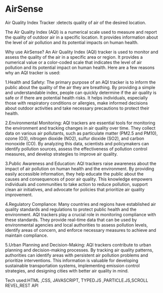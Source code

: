 # AirSense
Air Quality Index Tracker :detects quality of air of the desired location.

The Air Quality Index (AQI) is a numerical scale used to measure and report the quality of outdoor air in a specific location. 
It provides information about the level of air pollution and its potential impacts on human health.

Why use AirSense?
An Air Quality Index (AQI) tracker is used to monitor and assess the quality of the air in a specific area or region. It provides a numerical value or a color-coded scale that indicates the level of air pollution and its potential impact on human health. Here are a few reasons why an AQI tracker is used:

1.Health and Safety: The primary purpose of an AQI tracker is to inform the public about the quality of the air they are breathing. By providing a simple and understandable index, people can quickly determine if the air quality is safe or if there are potential health risks. It helps individuals, especially those with respiratory conditions or allergies, make informed decisions about outdoor activities and take necessary precautions to protect their health.

2.Environmental Monitoring: AQI trackers are essential tools for monitoring the environment and tracking changes in air quality over time. They collect data on various air pollutants, such as particulate matter (PM2.5 and PM10), ozone (O3), nitrogen dioxide (NO2), sulfur dioxide (SO2), and carbon monoxide (CO). By analyzing this data, scientists and policymakers can identify pollution sources, assess the effectiveness of pollution control measures, and develop strategies to improve air quality.

3.Public Awareness and Education: AQI trackers raise awareness about the impact of air pollution on human health and the environment. By providing easily accessible information, they help educate the public about the causes and consequences of poor air quality. This knowledge empowers individuals and communities to take action to reduce pollution, support clean air initiatives, and advocate for policies that prioritize air quality improvement.

4.Regulatory Compliance: Many countries and regions have established air quality standards and regulations to protect public health and the environment. AQI trackers play a crucial role in monitoring compliance with these standards. They provide real-time data that can be used by environmental agencies and local authorities to assess pollution levels, identify areas of concern, and enforce necessary measures to achieve and maintain compliance.

5.Urban Planning and Decision-Making: AQI trackers contribute to urban planning and decision-making processes. By tracking air quality patterns, authorities can identify areas with persistent air pollution problems and prioritize interventions. This information is valuable for developing sustainable transportation systems, implementing emission control strategies, and designing cities with better air quality in mind.

Tech used:HTML ,CSS, JAVASCRIPT, TYPED.JS ,PARTICLE.JS,SCROLL REVEL,REST API
